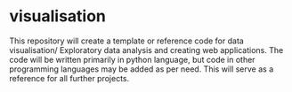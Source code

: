# visualisation
This repository will create a template or reference code for data visualisation/ Exploratory data analysis and creating web applications. The code will be written primarily in python language, but code in other programming languages may be added as per need. This will serve as a reference for all further projects.
